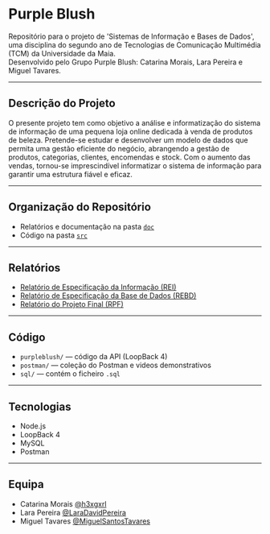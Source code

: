 # Purple Blush

Repositório para o projeto de 'Sistemas de Informação e Bases de Dados', uma disciplina do segundo ano de Tecnologias de Comunicação Multimédia (TCM) da Universidade da Maia.  
Desenvolvido pelo Grupo Purple Blush: Catarina Morais, Lara Pereira e Miguel Tavares.

---

## Descrição do Projeto

O presente projeto tem como objetivo a análise e informatização do sistema de informação de uma pequena loja online dedicada à venda de produtos de beleza. Pretende-se estudar e desenvolver um modelo de dados que permita uma gestão eficiente do negócio, abrangendo a gestão de produtos, categorias, clientes, encomendas e stock. Com o aumento das vendas, tornou-se imprescindível informatizar o sistema de informação para garantir uma estrutura fiável e eficaz.

---

## Organização do Repositório

- Relatórios e documentação na pasta [`doc`](./doc)
- Código na pasta [`src`](./src)

---

## Relatórios

- [Relatório de Especificação da Informação (REI)](doc/rei)
- [Relatório de Especificação da Base de Dados (REBD)](doc/rebd)
- [Relatório do Projeto Final (RPF)](doc/rpf)
  
---
## Código

- `purpleblush/` — código da API (LoopBack 4)
- `postman/` — coleção do Postman e videos demonstrativos
- `sql/` — contém o ficheiro `.sql` 

---

## Tecnologias
- Node.js
- LoopBack 4
- MySQL
- Postman
  
---

## Equipa

* Catarina Morais [@h3xgxrl](https://github.com/h3xgxrl)
* Lara Pereira [@LaraDavidPereira](https://github.com/LaraDavidPereira)
* Miguel Tavares [@MiguelSantosTavares](https://github.com/MiguelSantosTavares)


